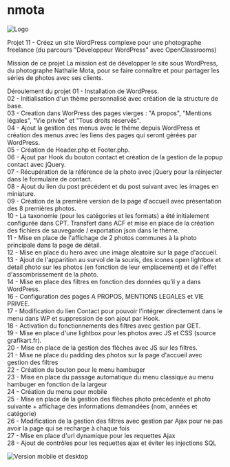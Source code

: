 # nmota

<img src="./assets/img/Banner-Nathalie-Mota.png" alt="Logo">

Projet 11 - Créez un site WordPress complexe pour une photographe freelance (du parcours "Développeur WordPress" avec OpenClassrooms)

Mission de ce projet
La mission est de développer le site sous WordPress, du photographe Nathalie Mota, pour se faire connaître et pour partager les séries de photos avec ses clients.

Déroulement du projet
01 - Installation de WordPress.<br>
02 - Initialisation d'un thème personnalisé avec création de la structure de base.<br>
03 - Creation dans WorPress des pages vierges : "A propos", "Mentions légales", "Vie privée" et "Tous droits réservés".<br>
04 - Ajout la gestion des menus avec le thème depuis WordPress et création des menus avec les liens des pages qui seront gérées par WordPress.<br>
05 - Création de Header.php et Footer.php.<br>
06 - Ajout par Hook du bouton contact et création de la gestion de la popup contact avec jQuery.<br>
07 - Récupération de la référence de la photo avec jQuery pour la réinjecter dans le formulaire de contact.<br>
08 - Ajout du lien du post précédent et du post suivant avec les images en miniature.<br>
09 - Création de la première version de la page d'accueil avec présentation des 8 premières photos.<br>
10 - La taxonomie (pour les catégories et les formats) a été initialement configurée dans CPT. Transfert dans ACF et mise en place de la création des fichiers de sauvegarde / exportation json dans le thème.<br>
11 - Mise en place de l'affichage de 2 photos communes à la photo principale dans la page de détail.<br>
12 - Mise en place du hero avec une image aleatoire sur la page d'accueil.<br>
13 - Ajout de l'apparition au survol de la souris, des icones open lightbox et detail photo sur les photos (en fonction de leur emplacement) et de l'effet d'assombrissement de la photo.<br>
14 - Mise en place des filtres en fonction des données qu'il y a dans WordPress.<br>
16 - Configuration des pages A PROPOS, MENTIONS LEGALES et VIE PRIVEE.<br>
17 - Modification du lien Contact pour pouvoir l'intégrer directement dans le menu dans WP et suppression de son ajout par Hook.<br>
18 - Activation du fonctionnements des filtres avec gestion par GET.<br>
19 - Mise en place d'une lightbox pour les photos avec JS et CSS (source grafikart.fr).<br>
20 - Mise en place de la gestion des flèches avec JS sur les filtres.<br>
21 - Mise ne place du padding des photos sur la page d'accueil avec gestion des filtres<br>
22 - Création du bouton pour le menu hambuger<br>
23 - Mise en place du passage automatique du menu classique au menu hambuger en fonction de la largeur<br>
24 - Création du menu pour mobile<br>
25 - Mise en place de la gestion des flèches photo précédente et photo suivante + affichage des informations demandées (nom, années et catégorie)<br>
26 - Modification de la gestion des filtres avec gestion par Ajax pour ne pas avoir la page qui se recharge à chaque fois<br>
27 - Mise en place d'url dynamique pour les requettes Ajax<br>
28 - Ajout de contrôles pour les requettes ajax et éviter les injections SQL<br>

<img src="./assets/img/mobileDesktop.png" alt="Version mobile et desktop">
